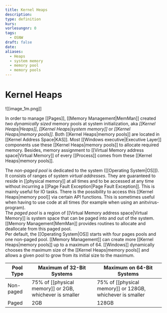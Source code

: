```yaml
---
title: Kernel Heaps
description: 
type: definition
kurs: 
vorlesungnr: 0
tags:
  - OSNW
draft: false
date: 
aliases:
  - Heaps
  - system memory
  - memory pool
  - memory pools
---
```


# Kernel Heaps

![[image_1m.png]]

In order to manage [[Pages]], [[Memory Management|MemMan]] created *two dynamically sized* memory pools at system initialization, aka *[[Kernel Heaps|Heaps]]*, *[[Kernel Heaps|system memory]]* or *[[Kernel Heaps|memory pools]]*. Both [[Kernel Heaps|memory pools]] are located in [[Kernel Address Space|KAS]]. Most [[Windows executive|Executive Layer]] components use these [[Kernel Heaps|memory pools]] to allocate required memory. Besides, memory assignment to [[Virtual Memory address space|Virtual Memory]] of every [[Process]] comes from these [[Kernel Heaps|memory pools]]. 

The *non-paged pool* is dedicated to the system ([[Operating System|OS]]). It consists of ranges of system *virtual addresses*. They are guaranteed to reside in [[physical memory]] at all times and to be accessed at any time without incurring a [[Page Fault Exception|Page Fault Exception]]. This is mainly useful for IO tasks. There is the possibility to access this [[Kernel Heaps|memory pool]] via certain API functions. This is sometimes useful when having to use code at all times (for example when using an anitvirus-program).  
The *paged pool* is a region of [[Virtual Memory address space|Virtual Memory]] is system space that can be paged into and out of the system. [[Memory Management|MemMan]] provides routines to allocate and deallocate from this paged pool.  
Per default, the [[Operating System|OS]] starts with four pages pools and one non-paged pool. [[Memory Management]] can create more [[Kernel Heaps|memory pools]] up to a maximum of 64. [[Windows]] dynamically chooses the maximum size of the [[Kernel Heaps|memory pools]] and allows a given pool to grow from its initial size to the maximum.

| Pool Type | Maximum of 32-Bit Systems | Maximum on 64-Bit Systems |
| ---- | ---- | ---- |
| Non-paged | 75% of [[physical memory]] or 2GB, whichever is smaller | 75% of [[physical memory]] or 128GB, whichever is smaller |
| Paged | 2GB | 128GB |
